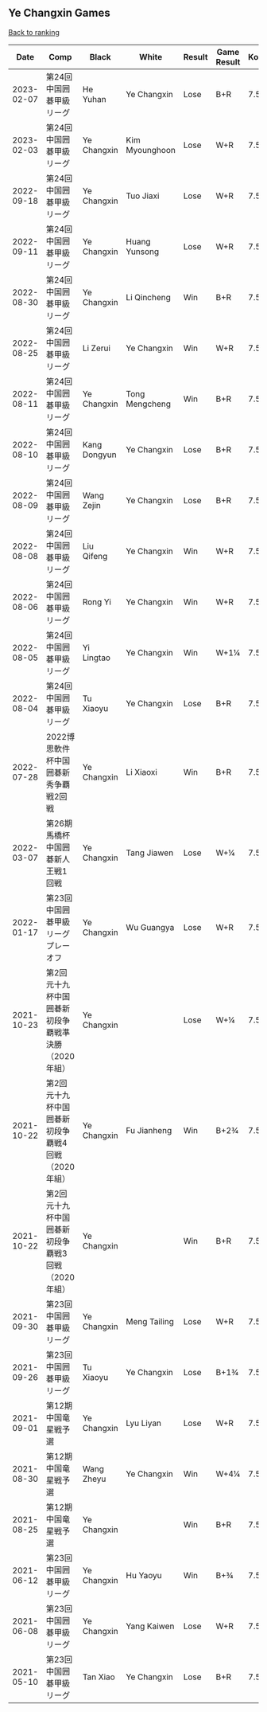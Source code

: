## Ye Changxin Games

[Back to ranking](../../index.md)




| **Date** | **Comp** | **Black** | **White** | **Result** | **Game Result** | **Komi** | **Rating** | **Diff** | 
| --- | --- | --- | --- | --- | --- | --- | --- | --- |
| 2023-02-07 | 第24回中国囲碁甲級リーグ | He Yuhan | Ye Changxin | Lose | B+R | 7.5 | 3314 | -22 | 
| 2023-02-03 | 第24回中国囲碁甲級リーグ | Ye Changxin | Kim Myounghoon | Lose | W+R | 7.5 | 3336 | 36 | 
| 2022-09-18 | 第24回中国囲碁甲級リーグ | Ye Changxin | Tuo Jiaxi | Lose | W+R | 7.5 | 3300 | -4 | 
| 2022-09-11 | 第24回中国囲碁甲級リーグ | Ye Changxin | Huang Yunsong | Lose | W+R | 7.5 | 3304 | 18 | 
| 2022-08-30 | 第24回中国囲碁甲級リーグ | Ye Changxin | Li Qincheng | Win | B+R | 7.5 | 3286 | 55 | 
| 2022-08-25 | 第24回中国囲碁甲級リーグ | Li Zerui | Ye Changxin | Win | W+R | 7.5 | 3231 | -42 | 
| 2022-08-11 | 第24回中国囲碁甲級リーグ | Ye Changxin | Tong Mengcheng | Win | B+R | 7.5 | 3273 | 152 | 
| 2022-08-10 | 第24回中国囲碁甲級リーグ | Kang Dongyun | Ye Changxin | Lose | B+R | 7.5 | 3121 | 0 | 
| 2022-08-09 | 第24回中国囲碁甲級リーグ | Wang Zejin | Ye Changxin | Lose | B+R | 7.5 | 3121 | 0 | 
| 2022-08-08 | 第24回中国囲碁甲級リーグ | Liu Qifeng | Ye Changxin | Win | W+R | 7.5 | 3121 | 0 | 
| 2022-08-06 | 第24回中国囲碁甲級リーグ | Rong Yi | Ye Changxin | Win | W+R | 7.5 | 3121 | 4 | 
| 2022-08-05 | 第24回中国囲碁甲級リーグ | Yi Lingtao | Ye Changxin | Win | W+1¼ | 7.5 | 3117 | 74 | 
| 2022-08-04 | 第24回中国囲碁甲級リーグ | Tu Xiaoyu | Ye Changxin | Lose | B+R | 7.5 | 3043 | -65 | 
| 2022-07-28 | 2022博思軟件杯中国囲碁新秀争覇戦2回戦 | Ye Changxin | Li Xiaoxi | Win | B+R | 7.5 | 3108 | 242 | 
| 2022-03-07 | 第26期馬橋杯中国囲碁新人王戦1回戦 | Ye Changxin | Tang Jiawen | Lose | W+¼ | 7.5 | 2866 | -105 | 
| 2022-01-17 | 第23回中国囲碁甲級リーグプレーオフ | Ye Changxin | Wu Guangya | Lose | W+R | 7.5 | 2971 | -106 | 
| 2021-10-23 | 第2回元十九杯中国囲碁新初段争覇戦準決勝（2020年組） | Ye Changxin |  | Lose | W+¼ | 7.5 | 3077 | -34 | 
| 2021-10-22 | 第2回元十九杯中国囲碁新初段争覇戦4回戦（2020年組） | Ye Changxin | Fu Jianheng | Win | B+2¾ | 7.5 | 3111 | 0 | 
| 2021-10-22 | 第2回元十九杯中国囲碁新初段争覇戦3回戦（2020年組） | Ye Changxin |  | Win | B+R | 7.5 | 3111 | 70 | 
| 2021-09-30 | 第23回中国囲碁甲級リーグ | Ye Changxin | Meng Tailing | Lose | W+R | 7.5 | 3041 | -31 | 
| 2021-09-26 | 第23回中国囲碁甲級リーグ | Tu Xiaoyu | Ye Changxin | Lose | B+1¾ | 7.5 | 3072 | -32 | 
| 2021-09-01 | 第12期中国竜星戦予選 | Ye Changxin | Lyu Liyan | Lose | W+R | 7.5 | 3104 | -76 | 
| 2021-08-30 | 第12期中国竜星戦予選 | Wang Zheyu | Ye Changxin | Win | W+4¼ | 7.5 | 3180 | 103 | 
| 2021-08-25 | 第12期中国竜星戦予選 | Ye Changxin |  | Win | B+R | 7.5 | 3077 | 79 | 
| 2021-06-12 | 第23回中国囲碁甲級リーグ | Ye Changxin | Hu Yaoyu | Win | B+¾ | 7.5 | 2998 | 320 | 
| 2021-06-08 | 第23回中国囲碁甲級リーグ | Ye Changxin | Yang Kaiwen | Lose | W+R | 7.5 | 2678 | 143 | 
| 2021-05-10 | 第23回中国囲碁甲級リーグ | Tan Xiao | Ye Changxin | Lose | B+R | 7.5 | 2535 | missing |




